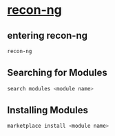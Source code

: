 # [recon-ng](https://github.com/lanmaster53/recon-ng)

## entering recon-ng
```bash
recon-ng
```

## Searching for Modules
```bash
search modules <module name>
```

## Installing Modules
```bash
marketplace install <module name>
```

